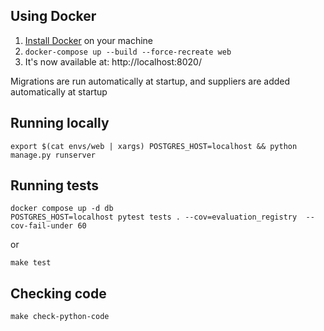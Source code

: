 ## Using Docker

1. [Install Docker](https://docs.docker.com/get-docker/) on your machine
2. `docker-compose up --build --force-recreate web`
3. It's now available at: http://localhost:8020/

Migrations are run automatically at startup, and suppliers are added automatically at startup

## Running locally

```commandline
export $(cat envs/web | xargs) POSTGRES_HOST=localhost && python manage.py runserver
```


## Running tests

```commandline
docker compose up -d db
POSTGRES_HOST=localhost pytest tests . --cov=evaluation_registry  --cov-fail-under 60
```

or

```commandline
make test
```

## Checking code

    make check-python-code
